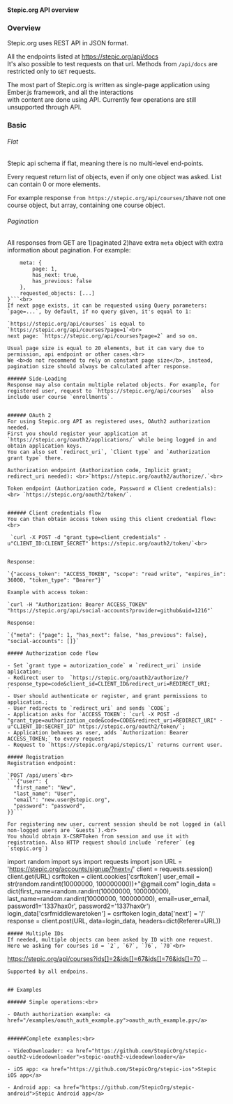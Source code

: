 <h4>Stepic.org API overview</h4>

### Overview
Stepic.org uses REST API in JSON format. 

All the endpoints listed at <a href="https://stepic.org/api/docs">https://stepic.org/api/docs</a><br>
It's also possible to test requests on that url. Methods from `/api/docs` are restricted only to `GET` requests.

The most part of Stepic.org is written as single-page application using Ember.js framework, and all the interactions<br>
with content are done using API. Currently few operations are still unsupported through API.

### Basic
###### Flat
Stepic api schema if flat, meaning there is no multi-level end-points.

Every request return list of objects, even if only one object was asked. List can contain 0 or more elements.

For example response `from https://stepic.org/api/courses/1`have not one course object, but array, containing one course object.

###### Pagination
All responses from GET are 1)paginated 2)have extra `meta` object with extra information about pagination. For example:
```{
    meta: {
        page: 1,
        has_next: true,
        has_previous: false
    },
    requested_objects: [...]
}```<br>
If next page exists, it can be requested using Query parameters: `page=...`, by default, if no query given, it's equal to 1:

`https://stepic.org/api/courses` is equal to `https://stepic.org/api/courses?page=1`<br>
next page: `https://stepic.org/api/courses?page=2` and so on.

Usual page size is equal to 20 elements, but it can vary due to permission, api endpoint or other cases.<br>
We <b>do not recommend to rely on constant page size</b>, instead, pagination size should always be calculated after response.

###### Side-Loading
Response may also contain multiple related objects. For example, for registered user, request to `https://stepic.org/api/courses`  also include user course `enrollments`. 


###### OAuth 2
For using Stepic.org API as registered uses, OAuth2 authorization needed.
First you should register your application at `https://stepic.org/oauth2/applications/` while being logged in and obtain application keys.
You can also set `redirect_uri`, `Client type` and `Authorization grant type` there.

Authorization endpoint (Authorization code, Implicit grant; redirect_uri needed): <br>`https://stepic.org/oauth2/authorize/.`<br>

Token endpoint (Authorization code, Password и Client credentials):<br> `https://stepic.org/oauth2/token/`.


###### Client credentials flow
You can than obtain access token using this client credential flow:<br>

 `curl -X POST -d "grant_type=client_credentials" -u"CLIENT_ID:CLIENT_SECRET" https://stepic.org/oauth2/token/`<br>


Response: 

`{"access_token": "ACCESS_TOKEN", "scope": "read write", "expires_in": 36000, "token_type": "Bearer"}`

Example with access token:

`curl -H "Authorization: Bearer ACCESS_TOKEN" "https://stepic.org/api/social-accounts?provider=github&uid=1216"`

Response:

`{"meta": {"page": 1, "has_next": false, "has_previous": false}, "social-accounts": []}`

##### Authorization code flow

- Set `grant type = autorization_code` и `redirect_uri` inside aplication;
- Redirect user to  `https://stepic.org/oauth2/authorize/?response_type=code&client_id=CLIENT_ID&redirect_uri=REDIRECT_URI;
`
- User should authenticate or register, and grant permissions to application.;
- User redirects to `redirect_uri` and sends `CODE`;
- Application asks for `ACCESS_TOKEN`: `curl -X POST -d "grant_type=authorization_code&code=CODE&redirect_uri=REDIRECT_URI" -u"CLIENT_ID:SECRET_ID" https://stepic.org/oauth2/token/`;
- Application behaves as user, adds `Authorization: Bearer ACCESS_TOKEN;` to every request
- Request to `https://stepic.org/api/stepics/1` returns current user.

##### Registration
Registration endpoint:

`POST /api/users`<br>
```{"user": {
  "first_name": "New",
  "last_name": "User",
  "email": "new.user@stepic.org",
  "password": "password",
}}```

For registering new user, current session should be not logged in (all non-logged users are `Guests`).<br>
You should obtain X-CSRFToken from session and use it with registration. Also HTTP request should include `referer` (eg `stepic.org`)

```
import random
import sys
import requests
import json
URL = 'https://stepic.org/accounts/signup/?next=/'
client = requests.session()
client.get(URL)
csrftoken = client.cookies['csrftoken']
user_email = str(random.randint(10000000, 100000000))+"@gmail.com"
login_data = dict(first_name=random.randint(10000000, 100000000), last_name=random.randint(10000000, 100000000),
                  email=user_email, password1='1337hax0r', password2='1337hax0r')
login_data['csrfmiddlewaretoken'] = csrftoken
login_data['next'] = '/'
response = client.post(URL, data=login_data, headers=dict(Referer=URL))
```
##### Multiple IDs
If needed, multiple objects can been asked by ID with one request. Here we asking for courses id = `2`, `67`, `76`, `70`<br>  
```
https://stepic.org/api/courses?ids[]=2&ids[]=67&ids[]=76&ids[]=70  …
```
Supported by all endpoins.


## Examples

###### Simple operations:<br>

- OAuth authorization example: <a href="/examples/oauth_auth_example.py">oauth_auth_example.py</a>


######Complete examples:<br>

- VideoDownloader: <a href="https://github.com/StepicOrg/stepic-oauth2-videodownloader">stepic-oauth2-videodownloader</a>

- iOS app: <a href="https://github.com/StepicOrg/stepic-ios">Stepic iOS app</a>

- Android app: <a href="https://github.com/StepicOrg/stepic-android">Stepic Android app</a>
